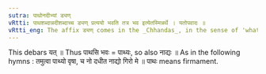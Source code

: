 ```yaml
---
sutra: पाथोनदीभ्यां ड्यण्
vRtti: पाथशब्दान्नदीशब्दाच्च ड्यण् प्रत्ययो भवति तत्र भव इत्येतस्मिन्नर्थे । यतोपवादः ॥
vRtti_eng: The affix ड्यण् comes in the _Chhandas_, in the sense of 'what stays there,' after the words '_pathas_' and '_nadi_,' whereby the last vowel, with the consonant following, is elided.
---
```

This debars यत् ॥ Thus पाथसि भवः = पाथ्यः, so also नाद्यः ॥ As in the following hymns : तमुत्वा पाथ्यो वृषा, च नो दधीत नाद्यो गिरो मे ॥ पाथः means firmament.
